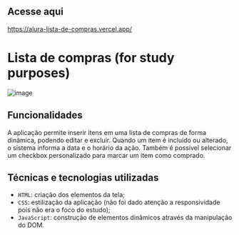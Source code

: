 ## Acesse aqui
https://alura-lista-de-compras.vercel.app/
# Lista de compras (for study purposes)
![image](https://github.com/user-attachments/assets/fae70d8d-44bf-4330-9907-f00118df3492)
## Funcionalidades
A aplicação permite inserir itens em uma lista de compras de forma dinâmica, podendo editar e excluir. Quando um item é incluído ou alterado, o sistema informa a data e o horário da ação. Também é possível selecionar um checkbox personalizado para marcar um item como comprado. 
## Técnicas e tecnologias utilizadas
- `HTML`: criação dos elementos da tela;
- `CSS`: estilização da aplicação (não foi dado atenção a responsividade pois não era o foco do estudo);
- `JavaScript`: construção de elementos dinâmicos através da manipulação do DOM.
